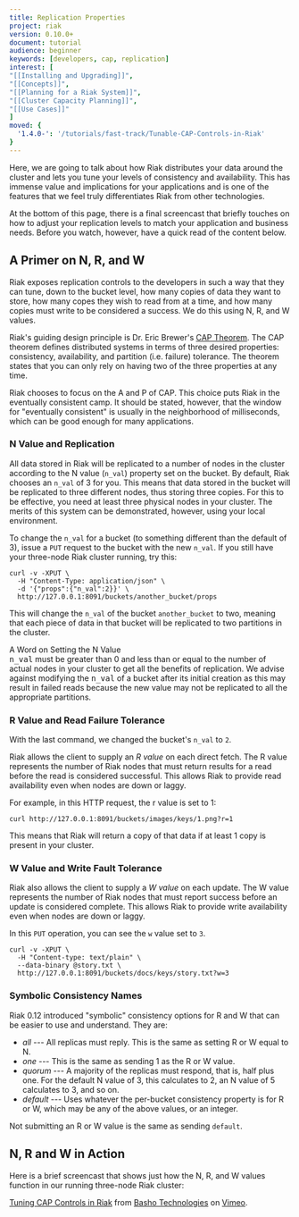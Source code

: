```yaml
---
title: Replication Properties
project: riak
version: 0.10.0+
document: tutorial
audience: beginner
keywords: [developers, cap, replication]
interest: [
"[[Installing and Upgrading]]",
"[[Concepts]]",
"[[Planning for a Riak System]]",
"[[Cluster Capacity Planning]]",
"[[Use Cases]]"
]
moved: {
  '1.4.0-': '/tutorials/fast-track/Tunable-CAP-Controls-in-Riak'
}
---
```


Here, we are going to talk about how Riak distributes your data around the cluster and lets you tune your levels of consistency and availability. This has immense value and implications for your applications and is one of the features that we feel truly differentiates Riak from other technologies.

At the bottom of this page, there is a final screencast that briefly touches on how to adjust your replication levels to match your application and business needs. Before you watch, however, have a quick read of the content below.

## A Primer on N, R, and W

Riak exposes replication controls to the developers in such a way that they can tune, down to the bucket level, how many copies of data they want to store, how many copes they wish to read from at a time, and how many copies must write to be considered a success. We do this using N, R, and W values.

Riak's guiding design principle is Dr. Eric Brewer's [CAP Theorem](http://en.wikipedia.org/wiki/CAP_theorem). The CAP theorem defines distributed systems in terms of three desired properties: consistency, availability, and partition (i.e. failure) tolerance. The theorem states that you can only rely on having two of the three properties at any time.

Riak chooses to focus on the A and P of CAP. This choice puts Riak in the eventually consistent camp. It should be stated, however, that the window for "eventually consistent" is usually in the neighborhood of milliseconds, which can be good enough for many applications.

### N Value and Replication

All data stored in Riak will be replicated to a number of nodes in the cluster according to the N value (`n_val`) property set on the bucket. By default, Riak chooses an `n_val` of 3 for you. This means that data stored in the bucket will be replicated to three different nodes, thus storing three copies. For this to be effective, you need at least three physical nodes in your cluster. The merits of this system can be demonstrated, however, using your local environment.

To change the `n_val` for a bucket (to something different than the default of 3), issue a `PUT` request to the bucket with the new `n_val`. If you still have your three-node Riak cluster running, try this:

```curl
curl -v -XPUT \
  -H "Content-Type: application/json" \
  -d '{"props":{"n_val":2}}' \
  http://127.0.0.1:8091/buckets/another_bucket/props
```

This will change the `n_val` of the bucket `another_bucket` to two, meaning that each piece of data in that bucket will be replicated to two partitions in the cluster.

<div class="note"><div class="title">A Word on Setting the N Value</div><tt>n_val</tt> must be greater than 0 and less than or equal to the number of actual nodes in your cluster to get all the benefits of replication. We advise against modifying the <tt>n_val</tt> of a bucket after its initial creation as this may result in failed reads because the new value may not be replicated to all the appropriate partitions.</div>

### R Value and Read Failure Tolerance

With the last command, we changed the bucket's `n_val` to `2`.

Riak allows the client to supply an *R value* on each direct fetch. The R value represents the number of Riak nodes that must return results for a read before the read is considered successful. This allows Riak to provide read availability even when nodes are down or laggy.

For example, in this HTTP request, the r value is set to 1:

```curl
curl http://127.0.0.1:8091/buckets/images/keys/1.png?r=1
```

This means that Riak will return a copy of that data if at least 1 copy is present in your cluster.

### W Value and Write Fault Tolerance

Riak also allows the client to supply a *W value* on each update. The W value represents the number of Riak nodes that must report success before an update is considered complete. This allows Riak to provide write availability even when nodes are down or laggy.

In this `PUT` operation, you can see the `w` value set to `3`.

```curl
curl -v -XPUT \
  -H "Content-type: text/plain" \
  --data-binary @story.txt \
  http://127.0.0.1:8091/buckets/docs/keys/story.txt?w=3
```

### Symbolic Consistency Names

Riak 0.12 introduced "symbolic" consistency options for R and W that can be easier to use and understand. They are:

* *all* --- All replicas must reply. This is the same as setting R or W equal to N.
* *one* --- This is the same as sending 1 as the R or W value.
* *quorum* --- A majority of the replicas must respond, that is, half plus one. For the default N value of 3, this calculates to 2, an N value of 5 calculates to 3, and so on.
* *default* --- Uses whatever the per-bucket consistency property is for R or W, which may be any of the above values, or an integer.

Not submitting an R or W value is the same as sending `default`.

## N, R and W in Action

Here is a brief screencast that shows just how the N, R, and W values function in our running three-node Riak cluster:

<div style="display:none" class="iframe-video" id="http://player.vimeo.com/video/11172656"></div>

<p><a href="http://vimeo.com/11172656">Tuning CAP Controls in Riak</a> from <a href="http://vimeo.com/bashotech">Basho Technologies</a> on <a href="http://vimeo.com">Vimeo</a>.</p>
